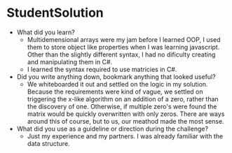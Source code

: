 # StudentSolution
- What did you learn?
    - Multidemensional arrays were my jam before I learned OOP, I used them to store object like properties when I was learning javascript. Other than the slightly different syntax, I had no dificulty creating and manipulating them in C#.
    - I learned the syntax required to use matricies in C#.
- Did you write anything down, bookmark anything that looked useful?
    - We whiteboarded it out and settled on the logic in my solution. Because the requirements were kind of vague, we settled on triggering the x-like algorithm on an addition of a zero, rather than the discovery of one.  Otherwise, if multiple zero's were found the matrix would be quickly overwritten with only zeros.  There are ways around this of course, but to us, our meathod made the most sense.
- What did you use as a guideline or direction during the challenge?
    - Just my experience and my partners.  I was already familiar with the data structure.
